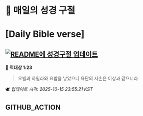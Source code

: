 # 🙏 매일의 성경 구절
# [Daily Bible verse]
## [![README에 성경구절 업데이트](https://github.com/DONGSUKA/first_test/actions/workflows/update-readme-bible.yml/badge.svg)](https://github.com/DONGSUKA/first_test/actions/workflows/update-readme-bible.yml)
<!-- START_BIBLE_VERSE -->
📖 **역대상 1:23**
> 오빌과 하윌라와 요밥을 낳았으니 욕단의 자손은 이상과 같으니라

🕊️ _업데이트 시각: 2025-10-15 23:55:21 KST_
  <!-- END_BIBLE_VERSE -->
## GITHUB_ACTION
